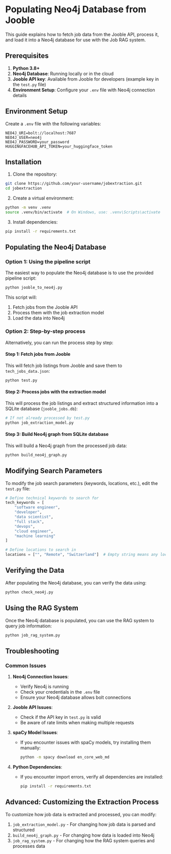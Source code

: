 # Populating Neo4j Database from Jooble

This guide explains how to fetch job data from the Jooble API, process it, and load it into a Neo4j database for use with the Job RAG system.

## Prerequisites

1. **Python 3.8+**
2. **Neo4j Database**: Running locally or in the cloud
3. **Jooble API key**: Available from Jooble for developers (example key in the `test.py` file)
4. **Environment Setup**: Configure your `.env` file with Neo4j connection details

## Environment Setup

Create a `.env` file with the following variables:

```
NEO4J_URI=bolt://localhost:7687
NEO4J_USER=neo4j
NEO4J_PASSWORD=your_password
HUGGINGFACEHUB_API_TOKEN=your_huggingface_token
```

## Installation

1. Clone the repository:

```bash
git clone https://github.com/your-username/jobextraction.git
cd jobextraction
```

2. Create a virtual environment:

```bash
python -m venv .venv
source .venv/bin/activate  # On Windows, use: .venv\Scripts\activate
```

3. Install dependencies:

```bash
pip install -r requirements.txt
```

## Populating the Neo4j Database

### Option 1: Using the pipeline script

The easiest way to populate the Neo4j database is to use the provided pipeline script:

```bash
python jooble_to_neo4j.py
```

This script will:

1. Fetch jobs from the Jooble API
2. Process them with the job extraction model
3. Load the data into Neo4j

### Option 2: Step-by-step process

Alternatively, you can run the process step by step:

#### Step 1: Fetch jobs from Jooble

This will fetch job listings from Jooble and save them to `tech_jobs_data.json`:

```bash
python test.py
```

#### Step 2: Process jobs with the extraction model

This will process the job listings and extract structured information into a SQLite database (`jooble_jobs.db`):

```bash
# If not already processed by test.py
python job_extraction_model.py
```

#### Step 3: Build Neo4j graph from SQLite database

This will build a Neo4j graph from the processed job data:

```bash
python build_neo4j_graph.py
```

## Modifying Search Parameters

To modify the job search parameters (keywords, locations, etc.), edit the `test.py` file:

```python
# Define technical keywords to search for
tech_keywords = [
    "software engineer",
    "developer",
    "data scientist",
    "full stack",
    "devops",
    "cloud engineer",
    "machine learning"
]

# Define locations to search in
locations = ["", "Remote", "Switzerland"]  # Empty string means any location
```

## Verifying the Data

After populating the Neo4j database, you can verify the data using:

```bash
python check_neo4j.py
```

## Using the RAG System

Once the Neo4j database is populated, you can use the RAG system to query job information:

```bash
python job_rag_system.py
```

## Troubleshooting

### Common Issues

1. **Neo4j Connection Issues**: 
   - Verify Neo4j is running
   - Check your credentials in the `.env` file
   - Ensure your Neo4j database allows bolt connections

2. **Jooble API Issues**:
   - Check if the API key in `test.py` is valid
   - Be aware of rate limits when making multiple requests

3. **spaCy Model Issues**:
   - If you encounter issues with spaCy models, try installing them manually:
     ```bash
     python -m spacy download en_core_web_md
     ```

4. **Python Dependencies**:
   - If you encounter import errors, verify all dependencies are installed:
     ```bash
     pip install -r requirements.txt
     ```

## Advanced: Customizing the Extraction Process

To customize how job data is extracted and processed, you can modify:

1. `job_extraction_model.py` - For changing how job data is parsed and structured
2. `build_neo4j_graph.py` - For changing how data is loaded into Neo4j
3. `job_rag_system.py` - For changing how the RAG system queries and processes data 